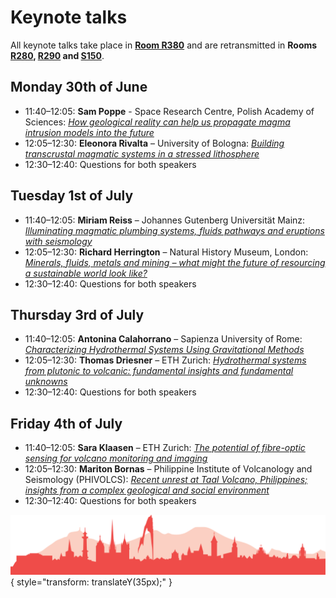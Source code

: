 # Keynote talks

All keynote talks take place in **[Room R380](maps_venue.md#__tabbed_1_1)** and are retransmitted in **Rooms [R280](maps_venue.md#__tabbed_1_1), [R290](maps_venue.md#__tabbed_1_1) and [S150](maps_venue.md#__tabbed_1_2)**.


## Monday 30th of June

- 11:40–12:05: **Sam Poppe** - Space Research Centre, Polish Academy of Sciences: [*How geological reality can help us propagate magma intrusion models into the future*](abstracts/ecr1.md)
- 12:05–12:30: **Eleonora Rivalta** – University of Bologna: [*Building transcrustal magmatic systems in a stressed lithosphere*](abstracts/p1.md)
- 12:30–12:40: Questions for both speakers


## Tuesday 1st of July

- 11:40–12:05: **Miriam Reiss** – Johannes Gutenberg Universität Mainz: [*Illuminating magmatic plumbing systems, fluids pathways and eruptions with seismology*](abstracts/ecr2.md)
- 12:05–12:30: **Richard Herrington** – Natural History Museum, London: [*Minerals, fluids, metals and mining – what might the future of resourcing a sustainable world look like?*](abstracts/p2.md)
- 12:30–12:40: Questions for both speakers

## Thursday 3rd of July

- 11:40–12:05: **Antonina Calahorrano** – Sapienza University of Rome: [*Characterizing Hydrothermal Systems Using Gravitational Methods*](abstracts/ecr3.md)
- 12:05–12:30: **Thomas Driesner** – ETH Zurich: [*Hydrothermal systems from plutonic to volcanic: fundamental insights and fundamental unknowns*](abstracts/p3.md)
- 12:30–12:40: Questions for both speakers

## Friday 4th of July

- 11:40–12:05: **Sara Klaasen** – ETH Zurich: [*The potential of fibre-optic sensing for volcano monitoring and imaging*](abstracts/ecr4.md)
- 12:05–12:30: **Mariton Bornas** – Philippine Institute of Volcanology and Seismology (PHIVOLCS): [*Recent unrest at Taal Volcano, Philippines; insights from a complex geological and social environment*](abstracts/p4.md)
- 12:30–12:40: Questions for both speakers

![Footer](img/footer.png){  style="transform: translateY(35px);" }